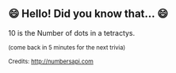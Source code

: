 ## 😄 Hello! Did you know that... 😄
10 is the Number of dots in a tetractys.

<sup>(come back in 5 minutes for the next trivia)</sup>


<sup>Credits: http://numbersapi.com</sup>
